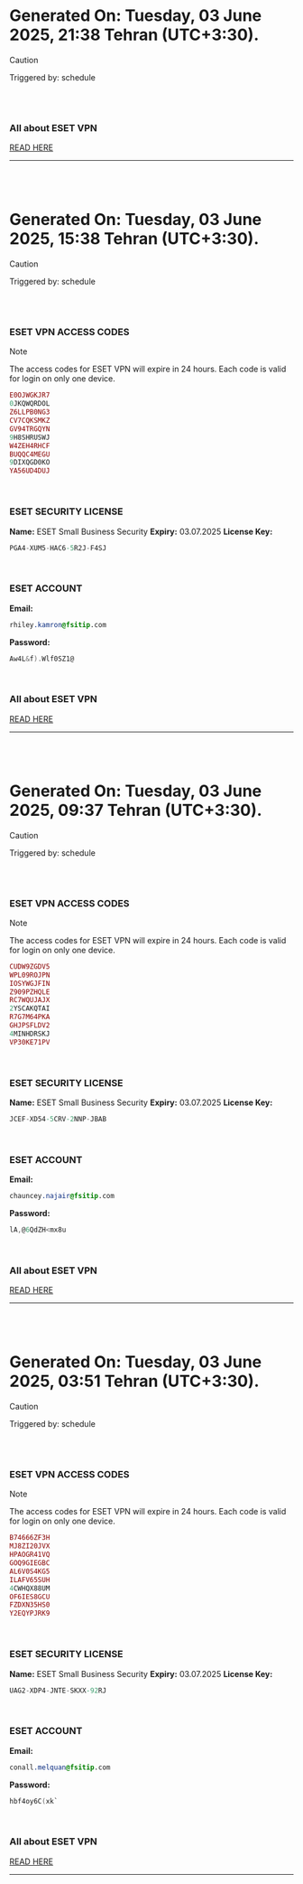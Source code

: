 # Generated On: Tuesday, 03 June 2025, 21:38 Tehran (UTC+3:30).

> [!CAUTION]
> Triggered by: schedule

<br><br>

### All about ESET VPN

[READ HERE](https://t.me/F_NiREvil/2113)

---

<br><br>

# Generated On: Tuesday, 03 June 2025, 15:38 Tehran (UTC+3:30).

> [!CAUTION]
> Triggered by: schedule

<br><br>

### ESET VPN ACCESS CODES

> [!NOTE]
> The access codes for ESET VPN will expire in 24 hours.
> Each code is valid for login on only one device.

```ruby
E0OJWGKJR7
0JKQWQRDOL
Z6LLPB0NG3
CV7CQKSMKZ
GV94TRGQYN
9H8SHRUSWJ
W4ZEH4RHCF
BUQQC4MEGU
9DIXQGD0KO
YA56UD4DUJ
```

<br>

### ESET SECURITY LICENSE

**Name:** ESET Small Business Security
**Expiry:** 03.07.2025
**License Key:**

```POV-Ray SDL
PGA4-XUM5-HAC6-5R2J-F4SJ
```

<br>

### ESET ACCOUNT

**Email:**

```CSS
rhiley.kamron@fsitip.com
```

**Password:**

```POV-Ray SDL
Aw4L&f).Wlf0SZ1@
```

<br>

### All about ESET VPN

[READ HERE](https://t.me/F_NiREvil/2113)

---

<br><br>

# Generated On: Tuesday, 03 June 2025, 09:37 Tehran (UTC+3:30).

> [!CAUTION]
> Triggered by: schedule

<br><br>

### ESET VPN ACCESS CODES

> [!NOTE]
> The access codes for ESET VPN will expire in 24 hours.
> Each code is valid for login on only one device.

```ruby
CUDW9ZGDV5
WPL09ROJPN
IOSYWGJFIN
Z909PZHQLE
RC7WQUJAJX
2YSCAKQTAI
R7G7M64PKA
GHJPSFLDV2
4MINHDRSKJ
VP30KE71PV
```

<br>

### ESET SECURITY LICENSE

**Name:** ESET Small Business Security
**Expiry:** 03.07.2025
**License Key:**

```POV-Ray SDL
JCEF-XD54-5CRV-2NNP-JBAB
```

<br>

### ESET ACCOUNT

**Email:**

```CSS
chauncey.najair@fsitip.com
```

**Password:**

```POV-Ray SDL
lA,@6QdZH<mx8u
```

<br>

### All about ESET VPN

[READ HERE](https://t.me/F_NiREvil/2113)

---

<br><br>

# Generated On: Tuesday, 03 June 2025, 03:51 Tehran (UTC+3:30).

> [!CAUTION]
> Triggered by: schedule

<br><br>

### ESET VPN ACCESS CODES

> [!NOTE]
> The access codes for ESET VPN will expire in 24 hours.
> Each code is valid for login on only one device.

```ruby
B74666ZF3H
MJ8ZI20JVX
HPAOGR41VQ
GOQ9GIEGBC
AL6V0S4KG5
ILAFV65SUH
4CWHQX88UM
OF6IES8GCU
FZDXN35HS0
Y2EQYPJRK9
```

<br>

### ESET SECURITY LICENSE

**Name:** ESET Small Business Security
**Expiry:** 03.07.2025
**License Key:**

```POV-Ray SDL
UAG2-XDP4-JNTE-SKXX-92RJ
```

<br>

### ESET ACCOUNT

**Email:**

```CSS
conall.melquan@fsitip.com
```

**Password:**

```POV-Ray SDL
hbf4oy6C(xk`
```

<br>

### All about ESET VPN

[READ HERE](https://t.me/F_NiREvil/2113)

---

<br><br>

